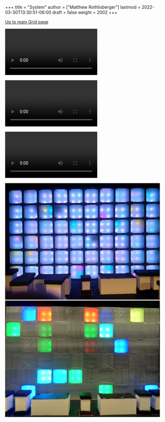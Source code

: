 +++
title = "System"
author = ["Matthew Rothlisberger"]
lastmod = 2022-03-30T13:30:51-06:00
draft = false
weight = 2002
+++

[Up to main Grid page](/grid)

<video src="https://raw.githubusercontent.com/asterane/the-grid/master/media/videos/refresh_test_2.mp4" controls title="Refresh Test">Refresh Test</video>

<video src="https://raw.githubusercontent.com/asterane/the-grid/master/media/videos/fading.mp4" controls title="Fading">Fading</video>

<video src="https://raw.githubusercontent.com/asterane/the-grid/master/media/videos/cues_1.mp4" controls title="Cues">Cues</video>

<img src="https://raw.githubusercontent.com/asterane/the-grid/master/media/pictures/all_on_2.jpg" title="All On" />

<img src="https://raw.githubusercontent.com/asterane/the-grid/master/media/pictures/troubleshooting.jpg" title="Troubleshooting" />
